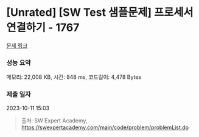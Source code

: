 # [Unrated] [SW Test 샘플문제] 프로세서 연결하기 - 1767 

[문제 링크](https://swexpertacademy.com/main/code/problem/problemDetail.do?contestProbId=AV4suNtaXFEDFAUf) 

### 성능 요약

메모리: 22,008 KB, 시간: 848 ms, 코드길이: 4,478 Bytes

### 제출 일자

2023-10-11 15:03



> 출처: SW Expert Academy, https://swexpertacademy.com/main/code/problem/problemList.do